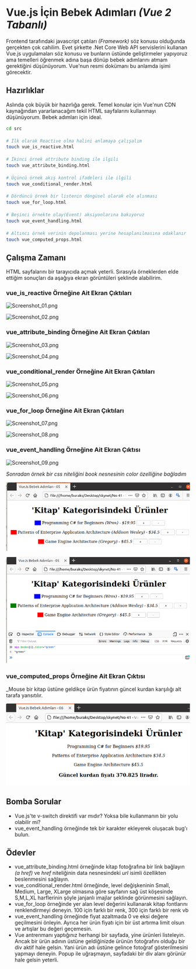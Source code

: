 # Vue.js İçin Bebek Adımları _(Vue 2 Tabanlı)_

Frontend tarafındaki javascript çatıları _(Framework)_ söz konusu olduğunda gerçekten çok cahilim. Evet şirkette .Net Core Web API servislerini kullanan Vue.js uygulamaları söz konusu ve bunların üstünde geliştirmeler yapıyoruz ama temelleri öğrenmek adına başa dönüp bebek adımlarını atmam gerektiğini düşünüyorum. Vue'nun resmi dokümanı bu anlamda işimi görecektir.

## Hazırlıklar

Aslında çok büyük bir hazırlığa gerek. Temel konular için Vue'nun CDN kaynağından yararlanacağım tekil HTML sayfalarını kullanmayı düşünüyorum. Bebek adımları için ideal.

```bash
cd src

# İlk olarak Reactive olma halini anlamaya çalışalım
touch vue_is_reactive.html

# İkinci örnek attribute binding ile ilgili
touch vue_attribute_binding.html

# Üçüncü örnek akış kontrol ifadeleri ile ilgili
touch vue_conditional_render.html

# Dördüncü örnek bir listenin döngüsel olarak ele alınması
touch vue_for_loop.html

# Beşinci örnekte olay(Event) aksiyonlarına bakıyoruz
touch vue_event_handling.html

# Altıncı örnek verinin depolanması yerine hesaplanılmasına odaklanır
touch vue_computed_props.html
```

## Çalışma Zamanı

HTML sayfalarını bir tarayıcıda açmak yeterli. Sırasıyla örneklerden elde ettiğim sonuçları da aşağıya ekran görüntüleri şeklinde alabilirim.

### vue_is_reactive Örneğine Ait Ekran Çıktıları

![Screenshot_01.png](./assets/Screenshot_01.png)

![Screenshot_02.png](./assets/Screenshot_02.png)

### vue_attribute_binding Örneğine Ait Ekran Çıktıları

![Screenshot_03.png](./assets/Screenshot_03.png)

![Screenshot_04.png](./assets/Screenshot_04.png)

### vue_conditional_render Örneğine Ait Ekran Çıktıları

![Screenshot_05.png](./assets/Screenshot_05.png)

![Screenshot_06.png](./assets/Screenshot_06.png)

### vue_for_loop Örneğine Ait Ekran Çıktıları

![Screenshot_07.png](./assets/Screenshot_07.png)

![Screenshot_08.png](./assets/Screenshot_08.png)

### vue_event_handling Örneğine Ait Ekran Çıktısı

![Screenshot_09.png](./assets/Screenshot_09.png)

_Sonradan örnek bir css niteliğini book nesnesinin color özelliğine bağladım_

![Screenshot_10.png](./assets/Screenshot_10.png)

![Screenshot_11.png](./assets/Screenshot_11.png)

### vue_computed_props Örneğine Ait Ekran Çıktısı

_Mouse bir kitap üstüne geldikçe ürün fiyatının güncel kurdan karşılığı alt tarafa yansıtılır.

![Screenshot_12.png](./assets/Screenshot_12.png)

## Bomba Sorular

- Vue.js'te v-switch direktifi var mıdır? Yoksa bile kullanmanın bir yolu olabilir mi?
- vue_event_handling örneğinde tek bir karakter ekleyerek oluşacak bug'ı bulun.

## Ödevler

- vue_attribute_binding.html örneğinde kitap fotoğrafına bir link bağlayın _(a href)_ ve _href_ niteliğinin data nesnesindeki _url_ isimli özellikten beslenmesini sağlayın.
- vue_conditional_render.html örneğinde, level değişkeninin Small, Medium, Large, XLarge olmasına göre sayfanın sağ üst köşesinde S,M,L,XL harflerinin şöyle janjanlı imajlar şeklinde görünmesini sağlayın.
- vue_for_loop örneğinde yer alan level değerini kullanarak kitap fontlarını renklendirmeyi deneyin. 100 için farklı bir renk, 300 için farklı bir renk vb
- vue_event_handling örneğinde fiyat azaltmada 0 ve eksi değere geçilmesini önleyin. Ayrıca her ürün fiyatı için bir üst artırma limit olsun ve artışlar bu değeri geçemesin.
- Vue antrenmanı yaptığınız herhangi bir sayfada, yine ürünleri listeleyin. Ancak bir ürün adının üstüne geldiğinizde ürünün fotoğrafını olduğu bir div aktif hale gelsin. Yani ürün adı üstüne gelince fotoğraf gösterilmesini yapmayı deneyin. Popup ile uğraşmayın, sayfadaki bir div alanı görünür hale gelsin yeterli. 
